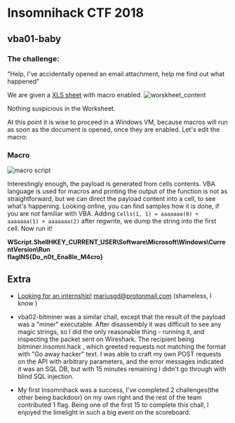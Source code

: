 # Insomnihack CTF 2018
## vba01-baby
### The challenge: 
"Help, I've accidentally opened an email attachment, help me find out what happened" 

We are given a [XLS sheet](https://eqqn.github.io/uploads/vba01-baby_272038055eaa62ffe9042d38aff7b5bae1faa518.xls) with macro enabled.
![worskheet_content](https://eqqn.github.io/images/artificialbitcoin.jpg "Worskheet content")

Nothing suspicious in the Worksheet.

At this point it is wise to proceed in a Windows VM, because macros will run as soon as the document is opened, once they are enabled. Let's edit the macro:

### Macro
![macro script](https://eqqn.github.io/images/macro_content.jpg "Macro script")

Interestingly enough, the payload is generated from cells contents.
VBA language is used for macros and printing the output of the function is not as straightforward, but we can direct the payload content into a cell, to see what's happening. Looking online, you can find samples how it is done, if you are not familiar with VBA.
Adding `Cells(1, 1) = aaaaaaa(0) + aaaaaaa(1) + aaaaaaa(2)` after regwrite, we dump the string into the first cell. 
Now run it!

**WScript.ShellHKEY_CURRENT_USER\Software\Microsoft\Windows\CurrentVersion\Run\
flagINS{Do_n0t_Ena8le_M4cro}**

## Extra
* [Looking for an internship!](https://www.linkedin.com/in/marius-giedrius/) mariusgd@protonmail.com (shameless, I know )

* vba02-bitminer was a similar chall, except that the result of the payload was a "miner" executable. After disassembly it was difficult to see any magic strings, so I did the only reasonable thing - running it, and inspecting the packet sent on Wireshark. 
The recipient being bitminer.insomni.hack , which greeted requests not matching the format with "Go away hacker" text.
I was able to craft my own POST requests on the API with arbitrary parameters, and the error messages indicated it was an SQL DB, but with 15 minutes remaining I didn't go through with blind SQL injection. 

* My first Insomnihack was a success, I've completed 2 challenges(the other being backdoor) on my own right and the rest of the team contributed 1 flag. Being one of the first 15 to complete this chall, I enjoyed the limelight in such a big event on the scoreboard.

